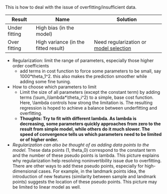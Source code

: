 This is how to deal with the issue of overfitting/insufficient data.

|Result|Name|Solution|
|----|----|----|
|Under fitting|High bias (in the model)||
|Over fitting|High variance (in the fitted result)|Need regularization or [model selection](model_selection.md)|

* Regularization: limit the range of parameters, especially those higher order coefficients
  * add terms in cost function to force some parameters to be small, say 1000*theta_1^2. this also makes the prediction 
    smoother while adding some fine tuning.
* How to choose which parameters to limit
  * Limit the size of all parameters (except the constant term) by adding terms (\sum_i\lambda*\theta_i^2) to a simple, 
    base cost function. Here, \lambda controls how strong the limitation is. The resulting regression is hoped to achieve a
    balance between underfitting and overfitting.
  * __Thoughts: Try to fit with different lambda. As lambda is decreasing, some parameters quickly approaches from zero to the 
  result from simple model, while others do it much slower. The speed of convergence tells us which parameters need to be limited
  or of higher order.__
* _Regularization can also be thought of as adding data points to the model._ These data points (1, theta_0) correspond to the constant
  term and the number of these pseudo points is lambda. This picture explains why regularization help resolving noninvertibility 
  issue due to overfitting. There are other ways to add these pseudo points, especially for high-dimensional cases. For example, in 
  the landmark points idea, the introduction of new features (similarity between sample and landmark points) suggests the location 
  of these pseudo points. This picture may be limited to linear model as well.
